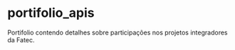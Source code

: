 # portifolio_apis
Portifolio contendo detalhes sobre participações nos projetos integradores da Fatec.
